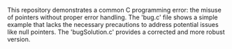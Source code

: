 This repository demonstrates a common C programming error: the misuse of pointers without proper error handling. The 'bug.c' file shows a simple example that lacks the necessary precautions to address potential issues like null pointers.  The 'bugSolution.c' provides a corrected and more robust version.
